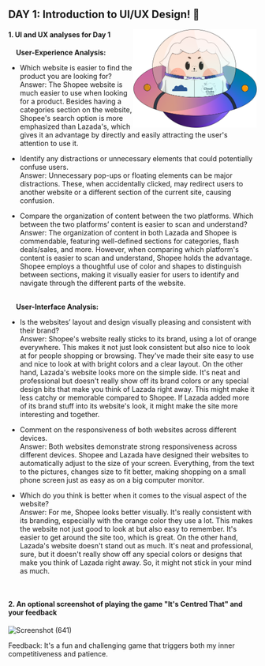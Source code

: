 ## DAY 1: Introduction to UI/UX Design! 💖

<img align="right" width="250px" src="../../assets/alf/alf-ufo.png">

#### 1. UI and UX analyses for Day 1
&nbsp;&nbsp;&nbsp;&nbsp;**User-Experience Analysis:**<br/>

-   Which website is easier to find the product you are looking for?<br/>
    Answer: The Shopee website is much easier to use when looking for a product. Besides having a categories section on the website, Shopee's search option is more emphasized than Lazada's, which gives it an advantage by directly and easily attracting the user's attention to use it.

-   Identify any distractions or unnecessary elements that could potentially confuse users.<br/>
    Answer: Unnecessary pop-ups or floating elements can be major distractions. These, when accidentally clicked, may redirect users to another website or a different section of the current site, causing confusion.

-   Compare the organization of content between the two platforms. Which between the two platforms’ content is easier to scan and understand?<br/>
    Answer: The organization of content in both Lazada and Shopee is commendable, featuring well-defined sections for categories, flash deals/sales, and more. However, when comparing which platform's content is easier to scan and understand, Shopee holds the advantage. Shopee employs a thoughtful use of color and shapes to distinguish between sections, making it visually easier for users to identify and navigate through the different parts of the website.

<br/> &nbsp;&nbsp;&nbsp;&nbsp;**User-Interface Analysis:**

-   Is the websites’ layout and design visually pleasing and consistent with their brand?<br/>
    Answer: Shopee's website really sticks to its brand, using a lot of orange everywhere. This makes it not just look consistent but also nice to look at for people shopping or browsing. They've made their site easy to use and nice to look at with bright colors and a clear layout. On the other hand, Lazada's website looks more on the simple side. It's neat and professional but doesn't really show off its brand colors or any special design bits that make you think of Lazada right away. This might make it less catchy or memorable compared to Shopee. If Lazada added more of its brand stuff into its website's look, it might make the site more interesting and together.
    
-   Comment on the responsiveness of both websites across different devices.<br/>
    Answer: Both websites demonstrate strong responsiveness across different devices. Shopee and Lazada have designed their websites to automatically adjust to the size of your screen. Everything, from the text to the pictures, changes size to fit better, making shopping on a small phone screen just as easy as on a big computer monitor.
    
-   Which do you think is better when it comes to the visual aspect of the website?<br/>
    Answer: For me, Shopee looks better visually. It's really consistent with its branding, especially with the orange color they use a lot. This makes the website not just good to look at but also easy to remember. It's easier to get around the site too, which is great. On the other hand, Lazada's website doesn't stand out as much. It's neat and professional, sure, but it doesn't really show off any special colors or designs that make you think of Lazada right away. So, it might not stick in your mind as much.
    
    <br>

#### 2. An **optional** screenshot of playing the game **"It's Centred That"** and your feedback
![Screenshot (641)](https://github.com/golosindapamela/AWSCC-CodeQuest-UI-UX/assets/148712358/602f70e6-a8d3-4b66-b490-522c3b9d2478)

Feedback: It's a fun and challenging game that triggers both my inner competitiveness and patience.
